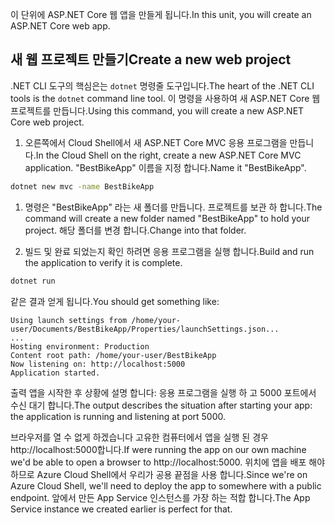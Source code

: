 <span data-ttu-id="a08f3-101">이 단위에 ASP.NET Core 웹 앱을 만들게 됩니다.</span><span class="sxs-lookup"><span data-stu-id="a08f3-101">In this unit, you will create an ASP.NET Core web app.</span></span>

## <a name="create-a-new-web-project"></a><span data-ttu-id="a08f3-102">새 웹 프로젝트 만들기</span><span class="sxs-lookup"><span data-stu-id="a08f3-102">Create a new web project</span></span>

<span data-ttu-id="a08f3-103">.NET CLI 도구의 핵심은는 `dotnet` 명령줄 도구입니다.</span><span class="sxs-lookup"><span data-stu-id="a08f3-103">The heart of the .NET CLI tools is the `dotnet` command line tool.</span></span> <span data-ttu-id="a08f3-104">이 명령을 사용하여 새 ASP.NET Core 웹 프로젝트를 만듭니다.</span><span class="sxs-lookup"><span data-stu-id="a08f3-104">Using this command, you will create a new ASP.NET Core web project.</span></span>

1. <span data-ttu-id="a08f3-105">오른쪽에서 Cloud Shell에서 새 ASP.NET Core MVC 응용 프로그램을 만듭니다.</span><span class="sxs-lookup"><span data-stu-id="a08f3-105">In the Cloud Shell on the right, create a new ASP.NET Core MVC application.</span></span> <span data-ttu-id="a08f3-106">"BestBikeApp" 이름을 지정 합니다.</span><span class="sxs-lookup"><span data-stu-id="a08f3-106">Name it "BestBikeApp".</span></span>

```bash
dotnet new mvc -name BestBikeApp
```

1. <span data-ttu-id="a08f3-107">명령은 "BestBikeApp" 라는 새 폴더를 만듭니다. 프로젝트를 보관 하 합니다.</span><span class="sxs-lookup"><span data-stu-id="a08f3-107">The command will create a new folder named "BestBikeApp" to hold your project.</span></span> <span data-ttu-id="a08f3-108">해당 폴더를 변경 합니다.</span><span class="sxs-lookup"><span data-stu-id="a08f3-108">Change into that folder.</span></span>

1. <span data-ttu-id="a08f3-109">빌드 및 완료 되었는지 확인 하려면 응용 프로그램을 실행 합니다.</span><span class="sxs-lookup"><span data-stu-id="a08f3-109">Build and run the application to verify it is complete.</span></span>

```bash
dotnet run
```

<span data-ttu-id="a08f3-110">같은 결과 얻게 됩니다.</span><span class="sxs-lookup"><span data-stu-id="a08f3-110">You should get something like:</span></span>

```console
Using launch settings from /home/your-user/Documents/BestBikeApp/Properties/launchSettings.json...
...
Hosting environment: Production
Content root path: /home/your-user/BestBikeApp
Now listening on: http://localhost:5000
Application started.
```

<span data-ttu-id="a08f3-111">출력 앱을 시작한 후 상황에 설명 합니다: 응용 프로그램을 실행 하 고 5000 포트에서 수신 대기 합니다.</span><span class="sxs-lookup"><span data-stu-id="a08f3-111">The output describes the situation after starting your app: the application is running and listening at port 5000.</span></span>

<span data-ttu-id="a08f3-112">브라우저를 열 수 없게 하겠습니다 고유한 컴퓨터에서 앱을 실행 된 경우 http://localhost:5000합니다.</span><span class="sxs-lookup"><span data-stu-id="a08f3-112">If were running the app on our own machine we'd be able to open a browser to http://localhost:5000.</span></span> <span data-ttu-id="a08f3-113">위치에 앱을 배포 해야 하므로 Azure Cloud Shell에서 우리가 공용 끝점을 사용 합니다.</span><span class="sxs-lookup"><span data-stu-id="a08f3-113">Since we're on Azure Cloud Shell, we'll need to deploy the app to somewhere with a public endpoint.</span></span> <span data-ttu-id="a08f3-114">앞에서 만든 App Service 인스턴스를 가장 하는 적합 합니다.</span><span class="sxs-lookup"><span data-stu-id="a08f3-114">The App Service instance we created earlier is perfect for that.</span></span>